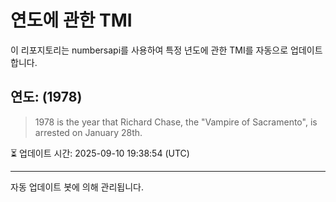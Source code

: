 
# 연도에 관한 TMI

이 리포지토리는 numbersapi를 사용하여 특정 년도에 관한 TMI를 자동으로 업데이트합니다.

## 연도: (1978)
> 1978 is the year that Richard Chase, the "Vampire of Sacramento", is arrested on January 28th.

⏳ 업데이트 시간: 2025-09-10 19:38:54 (UTC)

---
자동 업데이트 봇에 의해 관리됩니다.

